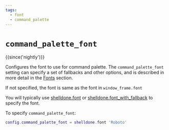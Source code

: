 ```yaml
---
tags:
  - font
  - command_palette
---
```

# `command_palette_font`

{{since('nightly')}}

Configures the font to use for command palette. The `command_palette_font`
setting can specify a set of fallbacks and other options, and is described
in more detail in the [Fonts](../../fonts.md) section.

If not specified, the font is same as the font in `window_frame.font`

You will typically use [shelldone.font](../shelldone/font.md) or
[shelldone.font_with_fallback](../shelldone/font_with_fallback.md) to specify the
font.

To specify `command_palette_font`:

```lua
config.command_palette_font = shelldone.font 'Roboto'
```
